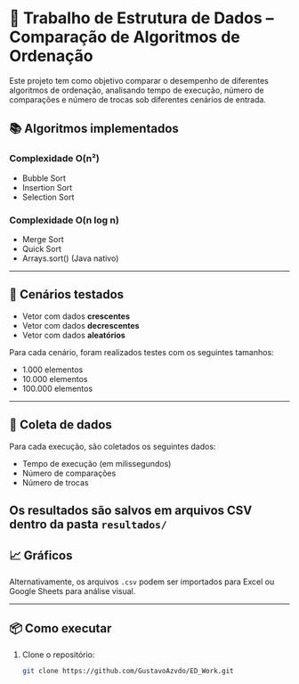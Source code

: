 # 🔢 Trabalho de Estrutura de Dados – Comparação de Algoritmos de Ordenação

Este projeto tem como objetivo comparar o desempenho de diferentes algoritmos de ordenação, analisando tempo de execução, número de comparações e número de trocas sob diferentes cenários de entrada.

## 📚 Algoritmos implementados

### Complexidade O(n²)
- Bubble Sort
- Insertion Sort
- Selection Sort

### Complexidade O(n log n)
- Merge Sort
- Quick Sort
- Arrays.sort() (Java nativo)

---

## 🧪 Cenários testados

- Vetor com dados **crescentes**
- Vetor com dados **decrescentes**
- Vetor com dados **aleatórios**

Para cada cenário, foram realizados testes com os seguintes tamanhos:

- 1.000 elementos
- 10.000 elementos
- 100.000 elementos

---

## 🧾 Coleta de dados

Para cada execução, são coletados os seguintes dados:

- Tempo de execução (em milissegundos)
- Número de comparações
- Número de trocas

Os resultados são salvos em arquivos CSV dentro da pasta `resultados/` 
---

## 📈 Gráficos

Alternativamente, os arquivos `.csv` podem ser importados para Excel ou Google Sheets para análise visual.

---

## 📦 Como executar

1. Clone o repositório:
   ```bash
   git clone https://github.com/GustavoAzvdo/ED_Work.git
